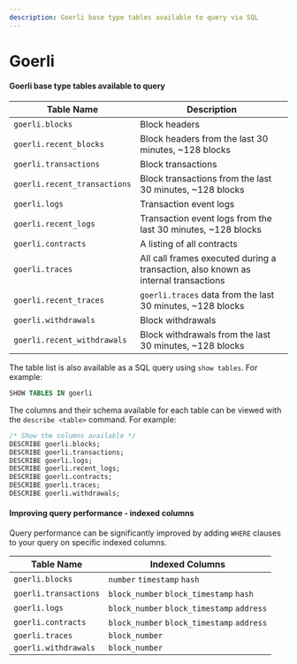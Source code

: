 ```yaml
---
description: Goerli base type tables available to query via SQL
---
```


# Goerli

#### Goerli base type tables available to query

| Table Name                   | Description                                                                        |
| ---------------------------- | ---------------------------------------------------------------------------------- |
| `goerli.blocks`              | Block headers                                                                      |
| `goerli.recent_blocks`       | Block headers from the last 30 minutes, \~128 blocks                               |
| `goerli.transactions`        | Block transactions                                                                 |
| `goerli.recent_transactions` | Block transactions from the last 30 minutes, \~128 blocks                          |
| `goerli.logs`                | Transaction event logs                                                             |
| `goerli.recent_logs`         | Transaction event logs from the last 30 minutes, \~128 blocks                      |
| `goerli.contracts`           | A listing of all contracts                                                         |
| `goerli.traces`              | All call frames executed during a transaction, also known as internal transactions |
| `goerli.recent_traces`       | `goerli.traces` data from the last 30 minutes, \~128 blocks                        |
| `goerli.withdrawals`         | Block withdrawals                                                                  |
| `goerli.recent_withdrawals`  | Block withdrawals from the last 30 minutes, \~128 blocks                           |

The table list is also available as a SQL query using `show tables`. For example:

```sql
SHOW TABLES IN goerli
```

The columns and their schema available for each table can be viewed with the `describe <table>` command. For example:

```sql
/* Show the columns available */
DESCRIBE goerli.blocks;
DESCRIBE goerli.transactions;
DESCRIBE goerli.logs;
DESCRIBE goerli.recent_logs;
DESCRIBE goerli.contracts;
DESCRIBE goerli.traces;
DESCRIBE goerli.withdrawals;
```

#### Improving query performance - indexed columns

Query performance can be significantly improved by adding `WHERE` clauses to your query on specific indexed columns.

| Table Name            | Indexed Columns                            |
| --------------------- | ------------------------------------------ |
| `goerli.blocks`       | `number` `timestamp` `hash`                |
| `goerli.transactions` | `block_number` `block_timestamp` `hash`    |
| `goerli.logs`         | `block_number` `block_timestamp` `address` |
| `goerli.contracts`    | `block_number` `block_timestamp` `address` |
| `goerli.traces`       | `block_number`                             |
| `goerli.withdrawals`  | `block_number`                             |
